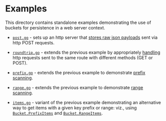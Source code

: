 # Examples

This directory contains standalone examples demonstrating the use of buckets
for persistence in a web server context.

* [`post.go`](post.go) - sets up an http server that [stores raw json payloads](https://github.com/joyrexus/buckets/blob/master/examples/post.go#L140-L141) sent via http POST requests.

* [`roundtrip.go`](roundtrip.go) - extends the previous example by appropriately [handling](https://github.com/joyrexus/buckets/blob/master/examples/roundtrip.go#L39-L42) http requests sent to the same route with different methods (GET or POST).

* [`prefix.go`](prefix.go) - extends the previous example to demonstrate [prefix scanning](https://github.com/joyrexus/buckets/blob/master/examples/prefix.go#L128-L135).

* [`range.go`](range.go) - extends the previous example to demonstrate [range scanning](https://github.com/joyrexus/buckets/blob/master/examples/range.go#L171-L174).

* [`items.go`](range.go) - variant of the previous example demonstrating an alternative way to get items with a given key prefix or range: viz., using [`Bucket.PrefixItems`](https://github.com/joyrexus/buckets/blob/master/examples/items.go#L238-L252) and [`Bucket.RangeItems`](https://github.com/joyrexus/buckets/blob/master/examples/items.go#L208-L218).  
